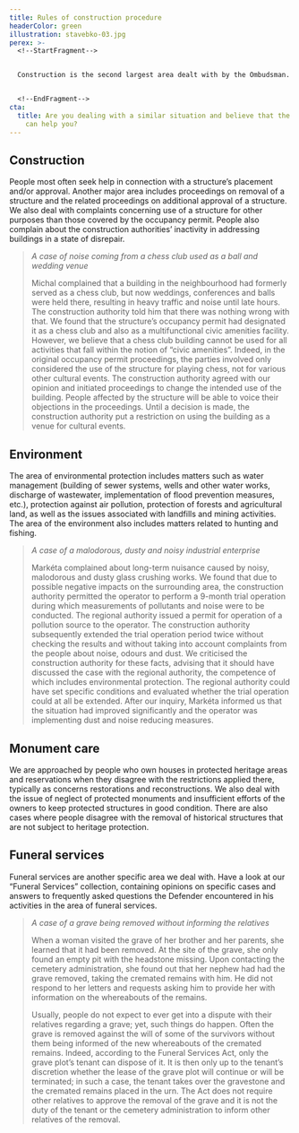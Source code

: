 ```yaml
---
title: Rules of construction procedure
headerColor: green
illustration: stavebko-03.jpg
perex: >-
  <!--StartFragment-->


  Construction is the second largest area dealt with by the Ombudsman. However, in addition to the area of the construction sector itself, the Department of Construction Procedure also deals with environmental issues, monument care, funeral services, as well as protection against excessive noise and animal welfare. Each year, we deal with approximately 900 complaints. 


  <!--EndFragment-->
cta:
  title: Are you dealing with a similar situation and believe that the Ombudsman
    can help you?
---
```

## Construction

People most often seek help in connection with a structure’s placement and/or approval. Another major area includes proceedings on removal of a structure and the related proceedings on additional approval of a structure. We also deal with complaints concerning use of a structure for other purposes than those covered by the occupancy permit. People also complain about the construction authorities’ inactivity in addressing buildings in a state of disrepair.



> *A case of noise coming from a chess club used as a ball and wedding venue*
>
> Michal complained that a building in the neighbourhood had formerly served as a chess club, but now weddings, conferences and balls were held there, resulting in heavy traffic and noise until late hours. The construction authority told him that there was nothing wrong with that. We found that the structure’s occupancy permit had designated it as a chess club and also as a multifunctional civic amenities facility. However, we believe that a chess club building cannot be used for all activities that fall within the notion of “civic amenities”. Indeed, in the original occupancy permit proceedings, the parties involved only considered the use of the structure for playing chess, not for various other cultural events. The construction authority agreed with our opinion and initiated proceedings to change the intended use of the building. People affected by the structure will be able to voice their objections in the proceedings. Until a decision is made, the construction authority put a restriction on using the building as a venue for cultural events.

## **Environment**

The area of environmental protection includes matters such as water management (building of sewer systems, wells and other water works, discharge of wastewater, implementation of flood prevention measures, etc.), protection against air pollution, protection of forests and agricultural land, as well as the issues associated with landfills and mining activities. The area of the environment also includes matters related to hunting and fishing.

> *A case of a malodorous, dusty and noisy industrial enterprise*
>
> Markéta complained about long-term nuisance caused by noisy, malodorous and dusty glass crushing works. We found that due to possible negative impacts on the surrounding area, the construction authority permitted the operator to perform a 9-month trial operation during which measurements of pollutants and noise were to be conducted. The regional authority issued a permit for operation of a pollution source to the operator. The construction authority subsequently extended the trial operation period twice without checking the results and without taking into account complaints from the people about noise, odours and dust. We criticised the construction authority for these facts, advising that it should have discussed the case with the regional authority, the competence of which includes environmental protection. The regional authority could have set specific conditions and evaluated whether the trial operation could at all be extended. After our inquiry, Markéta informed us that the situation had improved significantly and the operator was implementing dust and noise reducing measures.

## Monument care

We are approached by people who own houses in protected heritage areas and reservations when they disagree with the restrictions applied there, typically as concerns restorations and reconstructions. We also deal with the issue of neglect of protected monuments and insufficient efforts of the owners to keep protected structures in good condition. There are also cases where people disagree with the removal of historical structures that are not subject to heritage protection.

## Funeral services

Funeral services are another specific area we deal with. Have a look at our “Funeral Services” collection, containing opinions on specific cases and answers to frequently asked questions the Defender encountered in his activities in the area of funeral services.

> *A case of a grave being removed without informing the relatives*
>
> When a woman visited the grave of her brother and her parents, she learned that it had been removed. At the site of the grave, she only found an empty pit with the headstone missing. Upon contacting the cemetery administration, she found out that her nephew had had the grave removed, taking the cremated remains with him. He did not respond to her letters and requests asking him to provide her with information on the whereabouts of the remains.
>
> Usually, people do not expect to ever get into a dispute with their relatives regarding a grave; yet, such things do happen. Often the grave is removed against the will of some of the survivors without them being informed of the new whereabouts of the cremated remains. Indeed, according to the Funeral Services Act, only the grave plot’s tenant can dispose of it. It is then only up to the tenant’s discretion whether the lease of the grave plot will continue or will be terminated; in such a case, the tenant takes over the gravestone and the cremated remains placed in the urn. The Act does not require other relatives to approve the removal of the grave and it is not the duty of the tenant or the cemetery administration to inform other relatives of the removal.